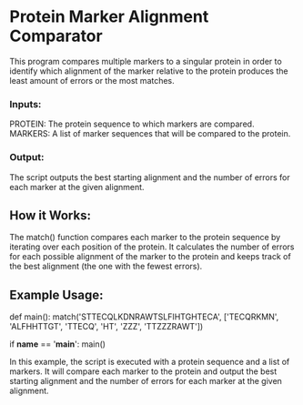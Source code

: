 # Protein Marker Alignment Comparator
This program compares multiple markers to a singular protein in order to identify which alignment of the marker relative to the protein produces the least amount of errors or the most matches.

### Inputs:
PROTEIN: The protein sequence to which markers are compared. <br>
MARKERS: A list of marker sequences that will be compared to the protein.
### Output:
The script outputs the best starting alignment and the number of errors for each marker at the given alignment.

## How it Works:
The match() function compares each marker to the protein sequence by iterating over each position of the protein. It calculates the number of errors for each possible alignment of the marker to the protein and keeps track of the best alignment (the one with the fewest errors).

## Example Usage:
def main():
    match('STTECQLKDNRAWTSLFIHTGHTECA', ['TECQRKMN', 'ALFHHTTGT', 'TTECQ', 'HT', 'ZZZ', 'TTZZZRAWT'])

if __name__ == '__main__':
    main()
    
In this example, the script is executed with a protein sequence and a list of markers. It will compare each marker to the protein and output the best starting alignment and the number of errors for each marker at the given alignment.
